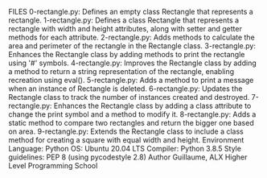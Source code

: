 FILES
0-rectangle.py: Defines an empty class Rectangle that represents a rectangle.
1-rectangle.py: Defines a class Rectangle that represents a rectangle with width and height attributes, along with setter and getter methods for each attribute.
2-rectangle.py: Adds methods to calculate the area and perimeter of the rectangle in the Rectangle class.
3-rectangle.py: Enhances the Rectangle class by adding methods to print the rectangle using '#' symbols.
4-rectangle.py: Improves the Rectangle class by adding a method to return a string representation of the rectangle, enabling recreation using eval().
5-rectangle.py: Adds a method to print a message when an instance of Rectangle is deleted.
6-rectangle.py: Updates the Rectangle class to track the number of instances created and destroyed.
7-rectangle.py: Enhances the Rectangle class by adding a class attribute to change the print symbol and a method to modify it.
8-rectangle.py: Adds a static method to compare two rectangles and return the bigger one based on area.
9-rectangle.py: Extends the Rectangle class to include a class method for creating a square with equal width and height.
Environment
Language: Python
OS: Ubuntu 20.04 LTS
Compiler: Python 3.8.5
Style guidelines: PEP 8 (using pycodestyle 2.8)
Author
Guillaume, ALX Higher Level Programming School

